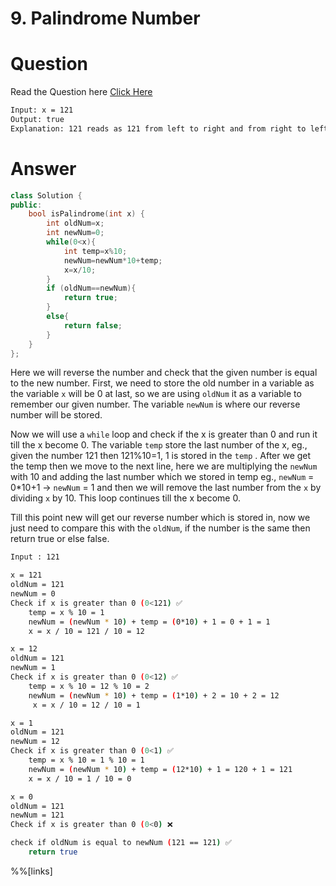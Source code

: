 # 9. Palindrome Number

# Question

Read the Question here [Click Here](https://leetcode.com/problems/palindrome-number/)

```bash
Input: x = 121
Output: true
Explanation: 121 reads as 121 from left to right and from right to left.
```

# Answer

```cpp
class Solution {
public:
    bool isPalindrome(int x) {
        int oldNum=x;
        int newNum=0;
        while(0<x){
            int temp=x%10;
            newNum=newNum*10+temp;
            x=x/10;
        }
        if (oldNum==newNum){
            return true;
        }
        else{
            return false;
        } 
    }
};
```

Here we will reverse the number and check that the given number is equal to the new number. First, we need to store the old number in a variable as the variable `x` will be 0 at last, so we are using `oldNum` it as a variable to remember our given number. The variable `newNum` is where our reverse number will be stored.

Now we will use a `while` loop and check if the x is greater than 0 and run it till the x become 0. The variable `temp` store the last number of the x, eg., given the number 121 then 121%10=1, 1 is stored in the `temp` . After we get the temp then we move to the next line, here we are multiplying the `newNum` with 10 and adding the last number which we stored in temp eg., `newNum` = 0\*10+1 -&gt; `newNum` = 1 and then we will remove the last number from the `x` by dividing `x` by 10. This loop continues till the x become 0.

Till this point new will get our reverse number which is stored in, now we just need to compare this with the `oldNum`, if the number is the same then return true or else false.

```bash
Input : 121

x = 121
oldNum = 121
newNum = 0
Check if x is greater than 0 (0<121) ✅
    temp = x % 10 = 1 
    newNum = (newNum * 10) + temp = (0*10) + 1 = 0 + 1 = 1
    x = x / 10 = 121 / 10 = 12

x = 12
oldNum = 121
newNum = 1
Check if x is greater than 0 (0<12) ✅
    temp = x % 10 = 12 % 10 = 2
    newNum = (newNum * 10) + temp = (1*10) + 2 = 10 + 2 = 12
     x = x / 10 = 12 / 10 = 1

x = 1
oldNum = 121
newNum = 12
Check if x is greater than 0 (0<1) ✅
    temp = x % 10 = 1 % 10 = 1
    newNum = (newNum * 10) + temp = (12*10) + 1 = 120 + 1 = 121
    x = x / 10 = 1 / 10 = 0

x = 0
oldNum = 121
newNum = 121
Check if x is greater than 0 (0<0) ❌

check if oldNum is equal to newNum (121 == 121) ✅
    return true
```

%%[links]